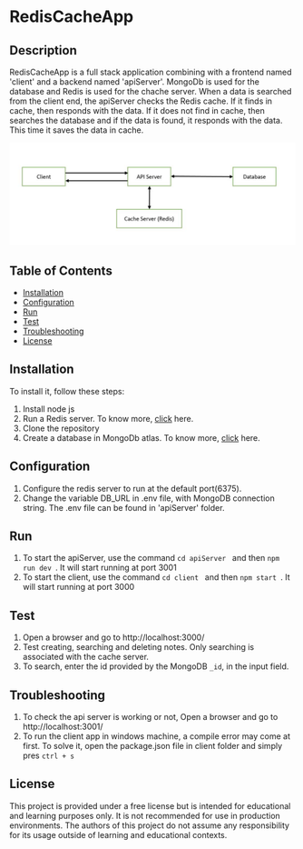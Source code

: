 # RedisCacheApp

## Description

RedisCacheApp is a full stack application combining with a frontend named 'client' and a backend named 'apiServer'. MongoDb is used for the database and Redis is used for the chache server. When a data is searched from the client end, the apiServer checks the Redis cache. If it finds in cache, then responds with the data. If it does not find in cache, then searches the database and if the data is found, it responds with the data. This time it saves the data in cache.

![RedisProject](redisProject.JPG)

## Table of Contents

- [Installation](#installation)
- [Configuration](#configuration)
- [Run](#run)
- [Test](#test)
- [Troubleshooting](#troubleshooting)
- [License](#license)

## Installation

To install it, follow these steps:

1. Install node js
2. Run a Redis server. To know more, [click](https://redis.io/) here.
3. Clone the repository
4. Create a database in MongoDb atlas. To know more, [click](https://www.mongodb.com/atlas/database) here.

## Configuration

1. Configure the redis server to run at the default port(6375).
2. Change the variable DB_URL in .env file, with MongoDB connection string. The .env file can be found in 'apiServer' folder.

## Run

1. To start the apiServer, use the command `cd apiServer ` and then `npm run dev `. It will start running at port 3001
2. To start the client, use the command `cd client ` and then `npm start `. It will start running at port 3000

## Test

1. Open a browser and go to http://localhost:3000/
2. Test creating, searching and deleting notes. Only searching is associated with the cache server.
3. To search, enter the id provided by the MongoDB `_id`, in the input field.

## Troubleshooting

1. To check the api server is working or not, Open a browser and go to http://localhost:3001/
2. To run the client app in windows machine, a compile error may come at first. To solve it, open the package.json file in client folder and simply pres `ctrl + s`

## License

This project is provided under a free license but is intended for educational and learning purposes only. It is not recommended for use in production environments. The authors of this project do not assume any responsibility for its usage outside of learning and educational contexts.
